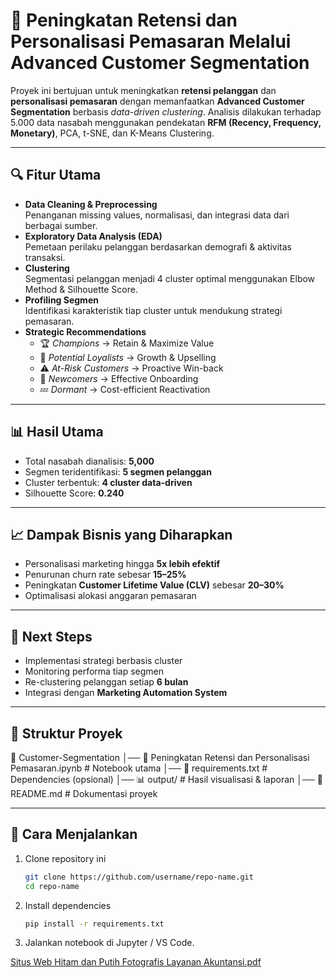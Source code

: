 # 🎯 Peningkatan Retensi dan Personalisasi Pemasaran Melalui Advanced Customer Segmentation  

Proyek ini bertujuan untuk meningkatkan **retensi pelanggan** dan **personalisasi pemasaran** dengan memanfaatkan **Advanced Customer Segmentation** berbasis *data-driven clustering*. Analisis dilakukan terhadap 5.000 data nasabah menggunakan pendekatan **RFM (Recency, Frequency, Monetary)**, PCA, t-SNE, dan K-Means Clustering.  

---

## 🔍 Fitur Utama
- **Data Cleaning & Preprocessing**  
  Penanganan missing values, normalisasi, dan integrasi data dari berbagai sumber.  
- **Exploratory Data Analysis (EDA)**  
  Pemetaan perilaku pelanggan berdasarkan demografi & aktivitas transaksi.  
- **Clustering**  
  Segmentasi pelanggan menjadi 4 cluster optimal menggunakan Elbow Method & Silhouette Score.  
- **Profiling Segmen**  
  Identifikasi karakteristik tiap cluster untuk mendukung strategi pemasaran.  
- **Strategic Recommendations**  
  - 🏆 *Champions* → Retain & Maximize Value  
  - 🚀 *Potential Loyalists* → Growth & Upselling  
  - ⚠️ *At-Risk Customers* → Proactive Win-back  
  - 🌱 *Newcomers* → Effective Onboarding  
  - 💤 *Dormant* → Cost-efficient Reactivation  

---

## 📊 Hasil Utama
- Total nasabah dianalisis: **5,000**  
- Segmen teridentifikasi: **5 segmen pelanggan**  
- Cluster terbentuk: **4 cluster data-driven**  
- Silhouette Score: **0.240**  

---

## 📈 Dampak Bisnis yang Diharapkan
- Personalisasi marketing hingga **5x lebih efektif**  
- Penurunan churn rate sebesar **15–25%**  
- Peningkatan **Customer Lifetime Value (CLV)** sebesar **20–30%**  
- Optimalisasi alokasi anggaran pemasaran  

---

## 🔮 Next Steps
- Implementasi strategi berbasis cluster  
- Monitoring performa tiap segmen  
- Re-clustering pelanggan setiap **6 bulan**  
- Integrasi dengan **Marketing Automation System**  

---

## 📂 Struktur Proyek
📁 Customer-Segmentation
│── 📜 Peningkatan Retensi dan Personalisasi Pemasaran.ipynb # Notebook utama
│── 📜 requirements.txt # Dependencies (opsional)
│── 📊 output/ # Hasil visualisasi & laporan
│── 📄 README.md # Dokumentasi proyek


---

## 🚀 Cara Menjalankan
1. Clone repository ini  
   ```bash
   git clone https://github.com/username/repo-name.git
   cd repo-name
2. Install dependencies  
   ```bash
   pip install -r requirements.txt
3. Jalankan notebook di Jupyter / VS Code.

[Situs Web Hitam dan Putih Fotografis Layanan Akuntansi.pdf](https://github.com/user-attachments/files/22507731/Situs.Web.Hitam.dan.Putih.Fotografis.Layanan.Akuntansi.pdf)

